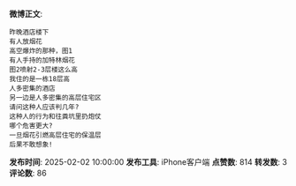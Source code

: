**微博正文**: 
```
昨晚酒店楼下
有人放烟花
高空爆炸的那种，图1
有人手持的加特林烟花
图2喷射2-3层楼这么高
我住的是一栋18层高
人多密集的酒店
另一边是人多密集的高层住宅区
请问这种人应该判几年?
这种人的行为和往粪坑里扔炮仗
哪个危害更大?
一旦烟花引燃高层住宅的保温层
后果不敢想象!
```
**发布时间**: 2025-02-02 10:00:00
**发布工具**: iPhone客户端
**点赞数**: 814
**转发数**: 3
**评论数**: 86
